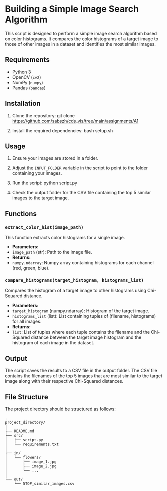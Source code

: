 # Building a Simple Image Search Algorithm

This script is designed to perform a simple image search algorithm based on color histograms. It compares the color histograms of a target image to those of other images in a dataset and identifies the most similar images.

## Requirements
- Python 3
- OpenCV (`cv2`)
- NumPy (`numpy`)
- Pandas (`pandas`)

## Installation
1. Clone the repository: git clone <https://github.com/sabszh/cds_vis/tree/main/assignments/A1>

2. Install the required dependencies: bash setup.sh

## Usage
1. Ensure your images are stored in a folder.
2. Adjust the `INPUT_FOLDER` variable in the script to point to the folder containing your images.
3. Run the script: python script.py

4. Check the output folder for the CSV file containing the top 5 similar images to the target image.

## Functions
### `extract_color_hist(image_path)`
This function extracts color histograms for a single image.

- **Parameters:**
- `image_path` (str): Path to the image file.
- **Returns:**
- `numpy.ndarray`: Numpy array containing histograms for each channel (red, green, blue).

### `compare_histograms(target_histogram, histograms_list)`
Compares the histogram of a target image to other histograms using Chi-Squared distance.

- **Parameters:**
- `target_histogram` (numpy.ndarray): Histogram of the target image.
- `histograms_list` (list): List containing tuples of (filename, histograms) for all images.
- **Returns:**
- `list`: List of tuples where each tuple contains the filename and the Chi-Squared distance between the target image histogram and the histogram of each image in the dataset.

## Output
The script saves the results to a CSV file in the output folder. The CSV file contains the filenames of the top 5 images that are most similar to the target image along with their respective Chi-Squared distances.


## File Structure
The project directory should be structured as follows:

```
.
project_directory/
│
├── README.md
├── src/
│   ├── script.py
│   └── requirements.txt
│
├── in/
│   └── flowers/
│       ├── image_1.jpg
│       ├── image_2.jpg
│       └── ...
│
└── out/
    └── 5TOP_similar_images.csv 
```
